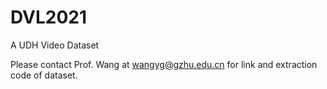 # DVL2021
A UDH Video Dataset

Please contact Prof. Wang at wangyg@gzhu.edu.cn for link and extraction code of dataset.
